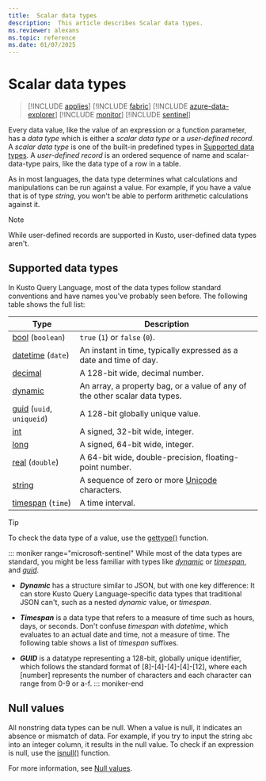 ```yaml
---
title:  Scalar data types
description:  This article describes Scalar data types.
ms.reviewer: alexans
ms.topic: reference
ms.date: 01/07/2025
---
```

# Scalar data types

> [!INCLUDE [applies](../../includes/applies-to-version/applies.md)] [!INCLUDE [fabric](../../includes/applies-to-version/fabric.md)] [!INCLUDE [azure-data-explorer](../../includes/applies-to-version/azure-data-explorer.md)] [!INCLUDE [monitor](../../includes/applies-to-version/monitor.md)] [!INCLUDE [sentinel](../../includes/applies-to-version/sentinel.md)]

Every data value, like the value of an expression or a function parameter, has a *data type* which is either a *scalar data type* or a *user-defined record*. A *scalar data type* is one of the built-in predefined types in [Supported data types](#supported-data-types). A *user-defined record* is an ordered sequence of name and scalar-data-type pairs, like the data type of a row in a table.

As in most languages, the data type determines what calculations and manipulations can be run against a value. For example, if you have a value that is of type *string*, you won't be able to perform arithmetic calculations against it.

> [!NOTE]
> While user-defined records are supported in Kusto, user-defined data types aren't.

## Supported data types

In Kusto Query Language, most of the data types follow standard conventions and have names you've probably seen before. The following table shows the full list:

| Type | Description |
|--|--|
| [bool](bool.md) (`boolean`) | `true` (`1`) or `false` (`0`). |
| [datetime](datetime.md) (`date`) | An instant in time, typically expressed as a date and time of day. |
| [decimal](decimal.md) | A 128-bit wide, decimal number.|
| [dynamic](dynamic.md) | An array, a property bag, or a value of any of the other scalar data types.|
| [guid](guid.md) (`uuid`, `uniqueid`)| A 128-bit globally unique value. |
| [int](int.md) | A signed, 32-bit wide, integer. |
| [long](long.md) | A signed, 64-bit wide, integer. |
| [real](real.md) (`double`) | A 64-bit wide, double-precision, floating-point number. |
| [string](string.md) | A sequence of zero or more [Unicode](https://home.unicode.org/) characters.|
| [timespan](timespan.md) (`time`) | A time interval. |

> [!TIP]
> To check the data type of a value, use the [gettype()](../gettype-function.md) function.

::: moniker range="microsoft-sentinel"
While most of the data types are standard, you might be less familiar with types like *[dynamic](dynamic.md)* or *[timespan](timespan.md)*, and *[guid](guid.md)*.

- ***Dynamic*** has a structure similar to JSON, but with one key difference: It can store Kusto Query Language-specific data types that traditional JSON can't, such as a nested *dynamic* value, or *timespan*.

- ***Timespan*** is a data type that refers to a measure of time such as hours, days, or seconds. Don't confuse *timespan* with *datetime*, which evaluates to an actual date and time, not a measure of time. The following table shows a list of *timespan* suffixes.

- ***GUID*** is a datatype representing a 128-bit, globally unique identifier, which follows the standard format of [8]-[4]-[4]-[4]-[12], where each [number] represents the number of characters and each character can range from 0-9 or a-f.
::: moniker-end

## Null values

All nonstring data types can be null. When a value is null, it indicates an absence or mismatch of data. For example, if you try to input the string `abc` into an integer column, it results in the null value. To check if an expression is null, use the [isnull()](../isnull-function.md) function.

For more information, see [Null values](null-values.md).

